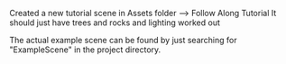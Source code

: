 Created a new tutorial scene in Assets folder --> Follow Along Tutorial 
It should just have trees and rocks and lighting worked out 

The actual example scene can be found by just searching for "ExampleScene" in the project directory. 